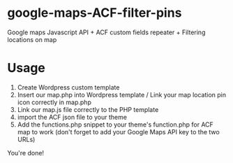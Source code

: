 # google-maps-ACF-filter-pins
Google maps Javascript API + ACF custom fields repeater + Filtering locations on map

# Usage
1) Create Wordpress custom template
2) Insert our map.php into Wordpress template / Link your map location pin icon correctly in map.php
3) Link our map.js file correctly to the PHP template
4) import the ACF json file to your theme
5) Add the functions.php snippet to your theme's function.php for ACF map to work
(don't forget to add your Google Maps API key to the two URLs)

You're done! 
